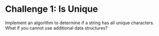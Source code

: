 # Challenge 1: Is Unique
Implement an algorithm to determine if a string has all unique characters. What if you cannot use additional data structures?

